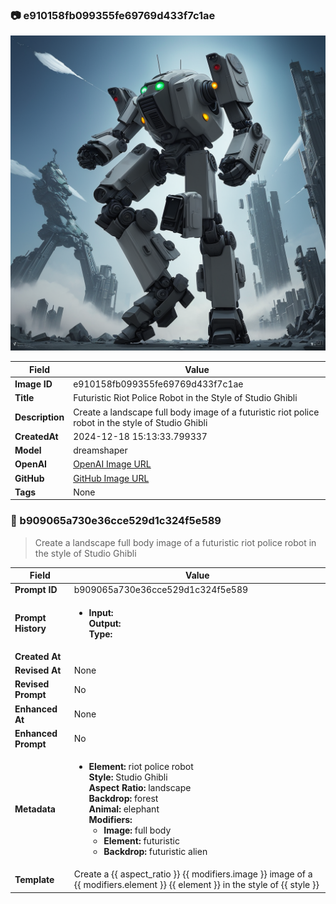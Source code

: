 

### 📷 e910158fb099355fe69769d433f7c1ae 


![data.id](./e910158fb099355fe69769d433f7c1ae.jpg)


| Field          | Value                                                                                                                     |
|----------------|---------------------------------------------------------------------------------------------------------------------------|
| **Image ID**             | e910158fb099355fe69769d433f7c1ae                                                                                                             |
| **Title**           | Futuristic Riot Police Robot in the Style of Studio Ghibli                                                                                                       |
| **Description**           | Create a landscape full body image of a futuristic riot police robot in the style of Studio Ghibli                                                                                                       |
| **CreatedAt**        | 2024-12-18 15:13:33.799337                                                                                                        |
| **Model**        | dreamshaper                                                                                                        |
| **OpenAI**         | [OpenAI Image URL](http://192.168.1.85:8081/generated-images/b644759905.png)                                                                                |
| **GitHub**         | [GitHub Image URL](https://raw.githubusercontent.com/Caneta-Silva/weeb/refs/heads/main/images/e910158fb099355fe69769d433f7c1ae/e910158fb099355fe69769d433f7c1ae.jpg)                                                                                |
| **Tags**       | None                                                                                                                   |

### 📜 b909065a730e36cce529d1c324f5e589

> Create a landscape full body image of a futuristic riot police robot in the style of Studio Ghibli

| Field          | Value                                                                                                                                                                      |
|----------------|----------------------------------------------------------------------------------------------------------------------------------------------------------------------------|
| **Prompt ID**  | b909065a730e36cce529d1c324f5e589                                                                                                                                                            |
| **Prompt History** | <ul><li>**Input:**  <br> **Output:**  <br> **Type:** </li></ul> |
| **Created At** |                                                                                                                                                    |
| **Revised At** | None                                                                                                                                                   |
| **Revised Prompt** | No                                                                                                                                                                      |
| **Enhanced At** | None                                                                                                                                                  |
| **Enhanced Prompt** | No                                                                                                                                                                    |
| **Metadata**   | <ul><li>**Element:** riot police robot <br> **Style:** Studio Ghibli <br> **Aspect Ratio:** landscape <br> **Backdrop:** forest <br> **Animal:** elephant <br> **Modifiers:**<ul><li>**Image:** full body</li><li>**Element:** futuristic</li><li>**Backdrop:** futuristic alien</li></ul></li></ul> |
| **Template**   | Create a {{ aspect_ratio }} {{ modifiers.image }} image of a {{ modifiers.element }} {{ element }} in the style of {{ style }}                                                                                                                                           |


